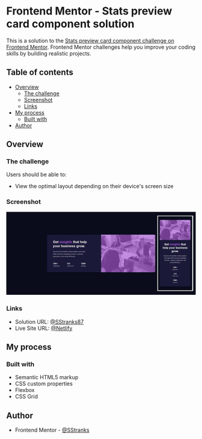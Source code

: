 # Frontend Mentor - Stats preview card component solution

This is a solution to the [Stats preview card component challenge on Frontend Mentor](https://www.frontendmentor.io/challenges/stats-preview-card-component-8JqbgoU62). Frontend Mentor challenges help you improve your coding skills by building realistic projects. 

## Table of contents

- [Overview](#overview)
  - [The challenge](#the-challenge)
  - [Screenshot](#screenshot)
  - [Links](#links)
- [My process](#my-process)
  - [Built with](#built-with)
- [Author](#author)

## Overview

### The challenge

Users should be able to:

- View the optimal layout depending on their device's screen size

### Screenshot

![](./screenshot.jpg)

### Links

- Solution URL: [@SStranks87](https://github.com/SStranks/MyFirstRepository/tree/master/FrontEndMentor/9_Stats_Preview_Card_Component)
- Live Site URL: [@Netlify](https://cranky-ardinghelli-641976.netlify.app/)

## My process

### Built with

- Semantic HTML5 markup
- CSS custom properties
- Flexbox
- CSS Grid

## Author

- Frontend Mentor - [@SStranks](https://www.frontendmentor.io/profile/SStranks)
